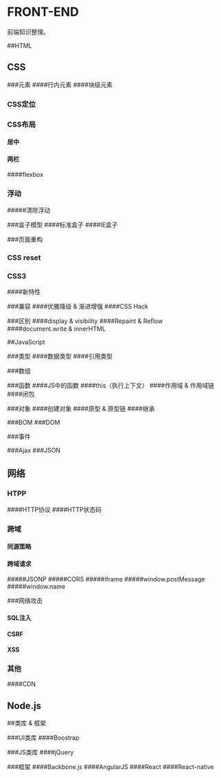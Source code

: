 # FRONT-END
前端知识整理。




##HTML


##  CSS

###元素
####行内元素
####块级元素

### CSS定位


### CSS布局
#### 居中
#### 两栏
####flexbox



### 浮动
#####清除浮动

###盒子模型
####标准盒子
####IE盒子


###页面重构

### CSS reset

### CSS3
####新特性

###兼容
####优雅降级 & 渐进增强
####CSS Hack

###区别
####display & visibility
####Repaint & Reflow
####document.write & innerHTML



##JavaScript

###类型
####数据类型
####引用类型

###数组

###函数
####JS中的函数
####this（执行上下文）
####作用域 & 作用域链
####闭包

###对象
####创建对象
####原型 & 原型链
####继承

###BOM
###DOM

###事件

###Ajax
###JSON


## 网络

### HTPP
####HTTP协议
####HTTP状态码


### 跨域
#### 同源策略
#### 跨域请求
#####JSONP
#####CORS
#####iframe
#####window.postMessage
#####window.name

###网络攻击
#### SQL注入
#### CSRF
#### XSS



### 其他
####CDN


## Node.js


##类库 & 框架

###UI类库
####Boostrap

###JS类库
####jQuery

###框架
####Backbone.js
####AngularJS
####React
####React-native
